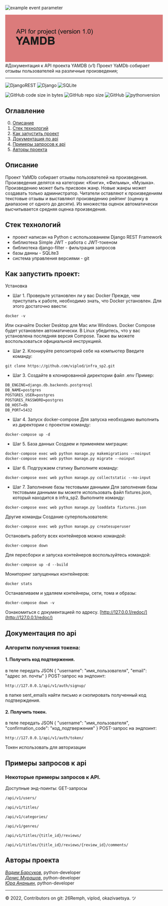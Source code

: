 ![example event parameter](https://github.com/github/docs/actions/workflows/main.yml/badge.svg?event=push)

![](./api_yamdb/static/header.png)
#Документация к API проекта YAMDB (v1)
Проект YaMDb собирает отзывы пользователей на различные произведения;
___
![DjangoREST](https://img.shields.io/badge/DJANGO-REST-ff1709?style=for-the-badge&logo=django&logoColor=white&color=ff1709&labelColor=gray)
![Django](https://img.shields.io/badge/django-%23092E20.svg?style=for-the-badge&logo=django&logoColor=white)
![SQLite](https://img.shields.io/badge/sqlite-%2307405e.svg?style=for-the-badge&logo=sqlite&logoColor=white)

![GitHub code size in bytes](https://img.shields.io/github/languages/code-size/26remph/api_final_yatube)
![GitHub repo size](https://img.shields.io/github/repo-size/26remph/api_yamdb)
![GitHub](https://img.shields.io/github/license/26remph/api_yamdb)
![pythonversion](https://img.shields.io/badge/python-%3E%3D3.7-blue)


## Оглавление
0. [Описание](#описание)
1. [Стек технологий](#стек-технологий)
2. [Как запустить проект](#как-запустить-проект)
3. [Документация по api](#документация-по-api)
4. [Примеры запросов к api](#примеры-запросов-к-api)
5. [Авторы проекта](#авторы-проекта)


## Описание
Проект YaMDb собирает отзывы пользователей на произведения. Произведения делятся на категории: «Книги», «Фильмы», «Музыка». Произведению может быть присвоен жанр. Новые жанры может создавать только администратор. Читатели оставляют к произведениям текстовые отзывы и выставляют произведению рейтинг (оценку в диапазоне от одного до десяти). Из множества оценок автоматически высчитывается средняя оценка произведения.


## Стек технологий
- проект написан на Python с использованием Django REST Framework
- библиотека Simple JWT - работа с JWT-токеном
- библиотека django-filter - фильтрация запросов
- базы данны - SQLite3
- система управления версиями - git


## Как запустить проект:

Установка

- Шаг 1. Проверьте установлен ли у вас Docker
Прежде, чем приступать к работе, необходимо знать, что Docker установлен. Для этого достаточно ввести:

```
docker -v
```
Или скачайте Docker Desktop для Mac или Windows. Docker Compose будет установлен автоматически. В Linux убедитесь, что у вас установлена последняя версия Compose. Также вы можете воспользоваться официальной инструкцией.

- Шаг 2. Клонируйте репозиторий себе на компьютер
Введите команду:

```
git clone https://github.com/viplod/infra_sp2.git
```

- Шаг 3. Создайте в клонированной директории файл .env
Пример:
```
DB_ENGINE=django.db.backends.postgresql
DB_NAME=postgres
POSTGRES_USER=postgres
POSTGRES_PASSWORD=postgres
DB_HOST=db
DB_PORT=5432
```

- Шаг 4. Запуск docker-compose
Для запуска необходимо выполнить из директории с проектом команду:
```
docker-compose up -d
```

- Шаг 5. База данных
Создаем и применяем миграции:
```
docker-compose exec web python manage.py makemigrations --noinput
docker-compose exec web python manage.py migrate --noinput
```

- Шаг 6. Подгружаем статику
Выполните команду:
```
docker-compose exec web python manage.py collectstatic --no-input 
```

- Шаг 7. Заполнение базы тестовыми данными
Для заполнения базы тестовыми данными вы можете использовать файл fixtures.json, который находится в infra_sp2. Выполните команду:
```
docker-compose exec web python manage.py loaddata fixtures.json
```

Другие команды
Создание суперпользователя:
```
docker-compose exec web python manage.py createsuperuser
```

Остановить работу всех контейнеров можно командой:
```
docker-compose down
```

Для пересборки и запуска контейнеров воспользуйтесь командой:
```
docker-compose up -d --build
```

Мониторинг запущенных контейнеров:
```
docker stats
```

Останавливаем и удаляем контейнеры, сети, тома и образы:
```
docker-compose down -v
```

Ознакомиться с документацией по адресу.
[http://127.0.0.1/redoc/](http://127.0.0.1/redoc/)


## Документация по api

### Алгоритм получения токена:
#### 1. Получить код подтвержения.
в теле передать JSON
{
  "username": "имя_пользователя",
  "email": "адрес эл. почты"
}
POST-запрос на эндпоинт:
```
http://127.0.0.1/api/v1/auth/signup/
```


в папке sent_emails найти письмо и скопировать полученный код подтверждения.

#### 2. Получить токен.
в теле передать JSON
{
  "username": "имя_пользователя",
  "confirmation_code": "код_подтвержения"
}
POST-запрос на эндпоинт:
```
http://127.0.0.1/api/v1/auth/token/
```
Токен использовать для авторизации


## Примеры запросов к api

### Некоторые примеры запросов к API.
Доступные энд-поинты:
GET-запросы
```
/api/v1/users/
```
```
/api/v1/titles/
```
```
/api/v1/categories/
```
```
/api/v1/genres/
```
```
/api/v1/titles/{title_id}/reviews/
```
```
/api/v1/titles/{title_id}/reviews/{review_id}/comments/
```


## Авторы проекта
_[Вадим Барсуков](https://github.com/26remph)_, python-developer  
_[Денис Мурашов](https://github.com/okazivaetsya)_, python-developer  
_[Юра Ананьин](https://github.com/viplod/)_, python-developer  

___
<p>
    <span>© 2022, Contributors on git: 26Remph, viplod, okazivaetsya. ツ </span>
</p>
